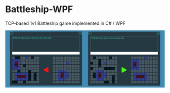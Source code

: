 # Battleship-WPF

TCP-based 1v1 Battleship game implemented in C# / WPF 

![screenshot](screenshot.png)
